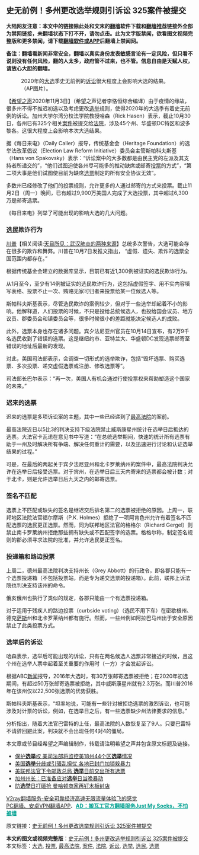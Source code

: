  <h2>史无前例！多州更改选举规则引诉讼 325案件被提交</h2> <p class="notice"><b>大陆网友注意：本文中的链接除此处和文末的<a href="https://github.com/bannedbook/fanqiang" >翻墙</a>软件下载和<a href="https://github.com/killgcd/justmysocks/blob/master/README.md">翻墙推荐</a>链接外全部为禁网链接，未翻墙状态下打不开，请勿点击。此为文字版禁闻，欲看图文视频完整版和更多禁闻，请下载<a href="https://github.com/bannedbook/fanqiang">翻墙软件或APP</a>后翻墙上禁闻网。</p><p>备注：翻墙看新闻非常安全，翻墙以真实身份发表敏感言论有一定风险，但只看不说则没有任何风险，翻的人太多，政府管不过来，也不管。信息自由是天赋人权，请放心大胆的翻墙。</b></p>  <div class="entry"> <figure><figcaption>2020年的<a href="https://www.bannedbook.org/bnews/tag/%e5%a4%a7%e9%80%89/" class="st_tag internal_tag" rel="tag" title="标签 大选 下的日志">大选</a>季史无前例的<a href="https://www.bannedbook.org/bnews/tag/%E8%AF%89%E8%AE%BC/" class="st_tag internal_tag" rel="tag" title="标签 诉讼 下的日志">诉讼</a>很大程度上会影响大选的结果。（AP图片）。</figcaption></figure> <p>【<span class='wp_keywordlink_affiliate'><a href="https://www.soundofhope.org" title="希望之声" target="_blank">希望之声</a></span>2020年11月3日】（希望之声记者李恪恒综合编译）由于疫情的缘故，很多州不得不推迟初选以及考虑更改<a href="https://www.bannedbook.org/bnews/tag/%e9%80%89%e4%b8%be/" class="st_tag internal_tag" rel="tag" title="标签 选举 下的日志">选举</a>规则，使得2020年的大选季有着史无前例的诉讼。加州大学尔湾分校法学院教授哈森（Rick Hasen）表示，截止10月30日，各州已有325个相关<a href="https://www.bannedbook.org/bnews/tag/%E6%A1%88%E4%BB%B6/" class="st_tag internal_tag" rel="tag" title="标签 案件 下的日志">案件</a>被提交给<a href="https://www.bannedbook.org/bnews/tag/%e6%b3%95%e9%99%a2/" class="st_tag internal_tag" rel="tag" title="标签 法院 下的日志">法院</a>，涉及45个州、华盛顿DC特区和波多黎各。这很大程度上会影响本次大选结果。</p> <p>据《每日来电》（Daily Caller）报导，传统基金会（Heritage Foundation）的选举法改革倡议（Election Law Reform Initiative）委员会主管斯帕科夫斯基（Hans von Spakovsky）表示：“诉讼案中的大多数都是由民主党的左派及其支持者所递交的”，“他们试图迫使各州尽可能多的推动缺席或邮寄<a href="https://www.bannedbook.org/bnews/tag/%E6%8A%95%E7%A5%A8/" class="st_tag internal_tag" rel="tag" title="标签 投票 下的日志">投票</a>的方式”，“第二项大事是他们试图使目前为缺席<a href="https://www.bannedbook.org/bnews/tag/%E9%80%89%E7%A5%A8/" class="st_tag internal_tag" rel="tag" title="标签 选票 下的日志">选票</a>制定的所有安全协议无效”。</p> <p>多数州已经修改了他们的投票规则，允许更多的人通过邮寄的方式来投票。截止11月2日（周一）晚间，已有超过9,900万美国人完成了大选投票，其中超过6,300万是邮寄选票。</p> <p>《每日来电》列举了可能出现的影响大选的几大问题。</p> <h3><strong><a href="https://www.bannedbook.org/bnews/tag/%E9%80%89%E6%B0%91/" class="st_tag internal_tag" rel="tag" title="标签 选民 下的日志">选民</a>欺诈行为</strong></h3> <p><span class='wp_keywordlink'><a href="https://www.bannedbook.org/bnews/comments/20200816/1381118.html" title="天目所见：川普将再赢总统大选 共和党掌参众两院" target="_blank">川普</a></span>【相关阅读:<a href='https://www.bannedbook.org/bnews/comments/20200816/1381123.html' target='_blank'>天目所见：武汉肺炎的两种来源</a>】总统多次警告，大选可能会存在很多的欺诈和舞弊。川普在10月7日发推文指出， “虚假、遗失、欺诈的选票全国范围内都存在。”</p> <p>根据传统基金会建立的数据库显示，目前已有近1,300例被证实的选民欺诈行为。</p>  <p>从1月至今，至少有14例被证实的选民欺诈行为，这包括虚假签字、用不实内容填写表格、投票不止一次、贿赂无家可归者来投票给某一位候选人等。</p> <p>斯帕科夫斯基表示，尽管选民欺诈的案例较少，但对于一些选举却起着不小的影响。他解释道，人们投票的时候，不只是投给总统候选人，也投给国会议员、地方议员、郡委员会和镇委员会等，很多时候很小的差距就能决定候选人的成败。</p> <p>此外，选票本身也存在诸多问题。宾夕法尼亚州官员在10月14日宣布，有2万9千名选民收到了错误的选票。这是继纽约市、亚特兰大、华盛顿DC发现选票邮寄至错误的地址后最新的发现。</p> <p>对此，美国司法部表示，会调查一切形式的选举欺诈，包括“毁坏选票、购买选票、多次投票、递交虚假选票或注册、修改选票等”。</p> <p>司法部长巴尔表示：“再一次，美国人有机会通过行使投票权来帮助塑造这个国家的未来。”</p> <h3><strong>迟来的选票</strong></h3> <p>迟来的选票是多项诉讼案的主题，其中一些已经递到了<a href="https://www.bannedbook.org/bnews/tag/%e6%9c%80%e9%ab%98%e6%b3%95%e9%99%a2/" class="st_tag internal_tag" rel="tag" title="标签 最高法院 下的日志">最高法院</a>的案前。</p>  <p>最高法院近日以5比3的判决支持下级法院禁止威斯康星州统计在选举日后抵达的选票。大法官卡瓦诺在意见书中写道：“在总统选举期间，快速的统计所有选票有助于一州及时解决所有争端、解决任何重计的需要，以及迅速进行讨论和认证选举结果的过程。”</p> <p>可是，在最后的两起关于宾夕法尼亚州和北卡罗莱纳州的案件中，最高法院判决允许在选举日后接受选票。对于宾州，在选举日后三天内寄来的选票都会被计数；对于北卡，则是允许选举日后九天之内的邮寄选票。</p> <h3><strong>签名不匹配</strong></h3> <p>选票上不匹配或缺失的签名是继迟交后排名第二的选票被拒绝的原因。上周一，联邦地区法院法官福尔摩斯（P.K. Holmes）拒绝了一项阿肯色州允许有着签名不匹配选票的选民更正选票。然而，同为联邦地区法官的格格尔（Richard Gergel）则禁止南卡罗莱纳州拒绝那些拥有缺失或不匹配签字的选票。格格尔称，制定签名规则的郡必须寻求法院的批准，并允许选民更正签名。</p> <h3><strong>投递箱和路边投票</strong></h3> <p>上周二，德州最高法院判决支持州长（Grey Abbott）的行政令，即各郡只能有一个选票投递箱（不包括投票站，而是专为递交选票的投递箱）。此前，联邦上诉法院也判决支持该州的命令。</p> <p>俄亥俄州也执行了类似的规定，各郡只能由一个有选票投递箱。</p> <p>对于适用于残疾人的路边投票（curbside voting）（选民不用下车）在密歇根州、德克<span class='wp_keywordlink'><a href="https://www.bannedbook.org/forum5/topic42.html" title="萨斯、诚信与自救" target="_blank">萨斯</a></span>州和北卡罗莱纳州都有施行。然而，一些州例如阿拉巴马州出于安全原因禁止了此类投票方式。</p>  <h3><strong>选举后的诉讼</strong></h3> <p>哈森表示，选举后可能出现的诉讼，只有在两名候选人选票非常接近的时候，且这个州在选举人票中起着至关重要的作用时（一方）才会发起诉讼。</p> <p>根据ABC<span class='wp_keywordlink_affiliate'><a href="https://www.bannedbook.org/" title="新闻">新闻</a></span>报导，2016年大选时，有30万张邮寄选票被拒绝；在2020年初选期间，有超过50万张邮寄选票被拒绝，其中威斯康星州就有2.3万张。而川普2016年在该州仅以22,500张选票的优势获胜。</p> <p>斯帕科夫斯基表示，“坦率地说，可能有一些针对被拒绝选票的激烈诉讼，也可能涉及对计票的诉讼，例如，在选举日之后，有一些选票缺少州法律要求的信息。”</p> <p>分析指出，随着大法官巴雷特的上任，最高法院的人数恢复至了9人。只要巴雷特不请辞回避此案，判决就不会出现任何4对4的僵局。</p> <p>本文章或节目经希望之声编辑制作，转载请注明希望之声并包含原文标题及链接。</p> <ul class='op-related-articles' title='相关阅读'> <li><a href='https://www.bannedbook.org/bnews/cnnews/20201103/1425034.html' target='_blank'>保护<b>选举</b>权 美司法部将监控美18州44个区<b>选举</b>情况</a></li> <li><a href='https://www.bannedbook.org/bnews/worldnews/usa/20201103/1425023.html' target='_blank'>美国<b>选举</b>分歧或引骚乱担忧 各地已封门加锁躲暴力</a></li> <li><a href='https://www.bannedbook.org/bnews/cnnews/20201103/1424934.html' target='_blank'>美联邦法官下令邮政总局 <b>选举</b>日前交出所有选票</a></li> <li><a href='https://www.bannedbook.org/bnews/taiwannews/20201103/1424903.html' target='_blank'>加州州长：已准备应对<b>选举</b>日当晚暴动</a></li> <li><a href='https://www.bannedbook.org/bnews/bannedvideo/20201103/1424787.html' target='_blank'>防<b>选举</b>日打砸抢 曼哈顿商家再钉木板封店</a></li> </ul> <p class="texttj"> <a href="https://www.bannedbook.org/forum23/topic22702.html" target="_blank">V2ray翻墙服务-安全可靠经济高速无限流量体验飞的感觉</a><br/> <a href="https://github.com/bannedbook/fanqiang/wiki/%E7%A6%81%E9%97%BB%E7%BD%91%E5%AE%89%E5%8D%93%E7%BF%BB%E5%A2%99%E6%96%B0%E9%97%BBAPP" target="_blank">PC翻墙、安卓VPN翻墙APP</a>、<span onclick="window.open('https://github.com/killgcd/justmysocks/blob/master/README.md')" style="font-weight:bold;color:#00A191;cursor:pointer;text-decoration:underline;outline:none">AD：搬瓦工官方翻墙服务Just My Socks，不怕被墙</span></p><p>原文链接：<a class="src_link"  href="https://www.soundofhope.org/post/438811" target="_blank">史无前例！多州更改选举规则引诉讼 325案件被提交</a></p> <a name='sharetosocial'></a>       <div><b>本文的图文或视频完整版</b>：<a href='https://www.bannedbook.org/bnews/comments/20201104/1425226.html'>史无前例！多州更改选举规则引诉讼 325案件被提交</a></div>  </div><!--END ENTRY--> <div class="postfooter"> <div>本文标签：<a href="https://www.bannedbook.org/bnews/tag/%e5%a4%a7%e9%80%89/" rel="tag">大选</a>, <a href="https://www.bannedbook.org/bnews/tag/%E6%8A%95%E7%A5%A8/" rel="tag">投票</a>, <a href="https://www.bannedbook.org/bnews/tag/%e6%9c%80%e9%ab%98%e6%b3%95%e9%99%a2/" rel="tag">最高法院</a>, <a href="https://www.bannedbook.org/bnews/tag/%E6%A1%88%E4%BB%B6/" rel="tag">案件</a>, <a href="https://www.bannedbook.org/bnews/tag/%e6%b3%95%e9%99%a2/" rel="tag">法院</a>, <a href="https://www.bannedbook.org/bnews/tag/%E8%AF%89%E8%AE%BC/" rel="tag">诉讼</a>, <a href="https://www.bannedbook.org/bnews/tag/%e9%80%89%e4%b8%be/" rel="tag">选举</a>, <a href="https://www.bannedbook.org/bnews/tag/%E9%80%89%E6%B0%91/" rel="tag">选民</a>, <a href="https://www.bannedbook.org/bnews/tag/%E9%80%89%E7%A5%A8/" rel="tag">选票</a></div>  </div><!--END POSTFOOTER--> 